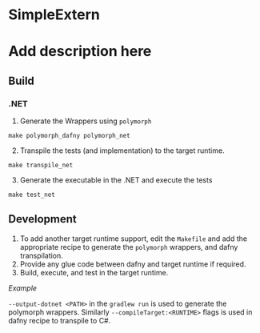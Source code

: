 # SimpleExtern

# Add description here

## Build
### .NET
1. Generate the Wrappers using `polymorph`
```
make polymorph_dafny polymorph_net
```

2. Transpile the tests (and implementation) to the target runtime.
```
make transpile_net
```

3. Generate the executable in the .NET and execute the tests
```
make test_net
```

## Development
1. To add another target runtime support, edit the `Makefile` and add the appropriate recipe to generate the `polymorph` wrappers, and dafny transpilation.
2. Provide any glue code between dafny and target runtime if required.
3. Build, execute, and test in the target runtime.

*Example*

`--output-dotnet <PATH>` in the `gradlew run` is used to generate the polymorph wrappers. Similarly `--compileTarget:<RUNTIME>` flags is used in dafny recipe to transpile to C#.
